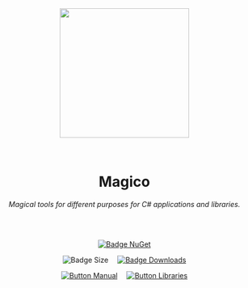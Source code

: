 
<div align = center>

<br>
<br>
    
<img
  src = 'https://cdn.jsdelivr.net/gh/Aptivi/Magico@main/assets/OfficialAppIcon-Magico-512.png'
  width = 256
  align = center
/>

<br>

# Magico
    
*Magical tools for different purposes for C# applications and libraries.*

<br>
<br>

[![Badge NuGet]][NuGet]

![Badge Size]   
[![Badge Downloads]][Releases]

[![Button Manual]][Manual]   
[![Button Libraries]][Libraries]

</div>
    
<br>

</div>


<!----------------------------------------------------------------------------->

[Releases]: https://gitlab.com/aptivi/main/Magico/-/releases
[NuGet]: https://www.nuget.org/packages/Magico/

[Libraries]: https://aptivi.gitbook.io/magico-manual/project-dependencies
[Manual]: https://aptivi.gitbook.io/magico-manual/

<!----------------------------------[ Badges ]--------------------------------->

[Badge Downloads]: https://img.shields.io/github/downloads/Aptivi/Magico/total?color=217346&label=Downloads&style=for-the-badge&logoColor=white&logo=DocuSign&labelColor=2d9d5f
[Badge NuGet]: https://img.shields.io/nuget/vpre/Magico?color=012f52&style=for-the-badge&logoColor=white&logo=NuGet&labelColor=004880
[Badge Size]: https://img.shields.io/github/repo-size/Aptivi/Magico?color=bb4a28&label=size&logoColor=white&style=for-the-badge&logo=GoogleAnalytics&labelColor=E85C33


<!---------------------------------[ Buttons ]--------------------------------->

[Button Libraries]: https://img.shields.io/badge/Libraries-EA8220?style=for-the-badge&logoColor=white&logo=AzureArtifacts
[Button Manual]: https://img.shields.io/badge/Docs-blueviolet?style=for-the-badge&logoColor=white&logo=GitBook
